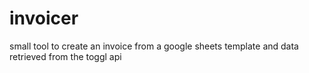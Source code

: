 # invoicer
small tool to create an invoice from a google sheets template and data retrieved from the toggl api
